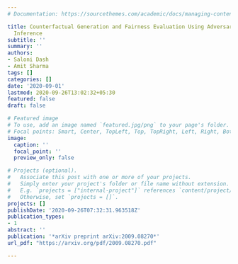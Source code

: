 ```yaml
---
# Documentation: https://sourcethemes.com/academic/docs/managing-content/

title: Counterfactual Generation and Fairness Evaluation Using Adversarially Learned
  Inference
subtitle: ''
summary: ''
authors:
- Saloni Dash
- Amit Sharma
tags: []
categories: []
date: '2020-09-01'
lastmod: 2020-09-26T13:02:32+05:30
featured: false
draft: false

# Featured image
# To use, add an image named `featured.jpg/png` to your page's folder.
# Focal points: Smart, Center, TopLeft, Top, TopRight, Left, Right, BottomLeft, Bottom, BottomRight.
image:
  caption: ''
  focal_point: ''
  preview_only: false

# Projects (optional).
#   Associate this post with one or more of your projects.
#   Simply enter your project's folder or file name without extension.
#   E.g. `projects = ["internal-project"]` references `content/project/deep-learning/index.md`.
#   Otherwise, set `projects = []`.
projects: []
publishDate: '2020-09-26T07:32:31.963518Z'
publication_types:
- 1
abstract: ''
publication: '*arXiv preprint arXiv:2009.08270*'
url_pdf: "https://arxiv.org/pdf/2009.08270.pdf"

---
```


